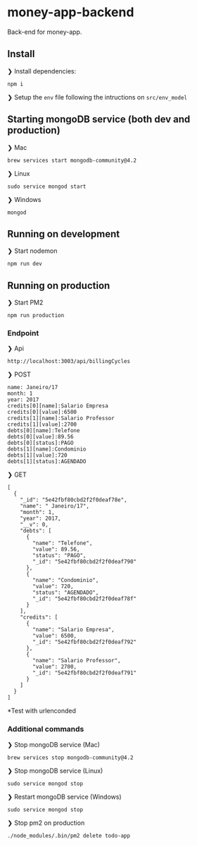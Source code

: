# money-app-backend
Back-end for money-app.

## Install
❯ Install dependencies:

`npm i`

❯ Setup the `env` file following the intructions on `src/env_model`

## Starting mongoDB service (both dev and production)

❯ Mac

`brew services start mongodb-community@4.2`

❯ Linux

`sudo service mongod start`

❯ Windows

`mongod`

## Running on development

❯ Start nodemon

`npm run dev`

## Running on production

❯ Start PM2

`npm run production`

### Endpoint

❯ Api

```
http://localhost:3003/api/billingCycles
```

❯ POST

```
name: Janeiro/17
month: 1
year: 2017
credits[0][name]:Salario Empresa
credits[0][value]:6500
credits[1][name]:Salario Professor
credits[1][value]:2700
debts[0][name]:Telefone
debts[0][value]:89.56
debts[0][status]:PAGO
debts[1][name]:Condominio
debts[1][value]:720
debts[1][status]:AGENDADO
```

❯ GET

```
[
  {
    "_id": "5e42fbf80cbd2f2f0deaf78e",
    "name": " Janeiro/17",
    "month": 1,
    "year": 2017,
    "__v": 0,
    "debts": [
      {
        "name": "Telefone",
        "value": 89.56,
        "status": "PAGO",
        "_id": "5e42fbf80cbd2f2f0deaf790"
      },
      {
        "name": "Condominio",
        "value": 720,
        "status": "AGENDADO",
        "_id": "5e42fbf80cbd2f2f0deaf78f"
      }
    ],
    "credits": [
      {
        "name": "Salario Empresa",
        "value": 6500,
        "_id": "5e42fbf80cbd2f2f0deaf792"
      },
      {
        "name": "Salario Professor",
        "value": 2700,
        "_id": "5e42fbf80cbd2f2f0deaf791"
      }
    ]
  }
]
```

*Test with urlenconded

### Additional commands
❯ Stop mongoDB service (Mac)

`brew services stop mongodb-community@4.2`

❯ Stop mongoDB service (Linux)

`sudo service mongod stop`

❯ Restart mongoDB service (Windows)

`sudo service mongod stop`

❯ Stop pm2 on production

`./node_modules/.bin/pm2 delete todo-app`
